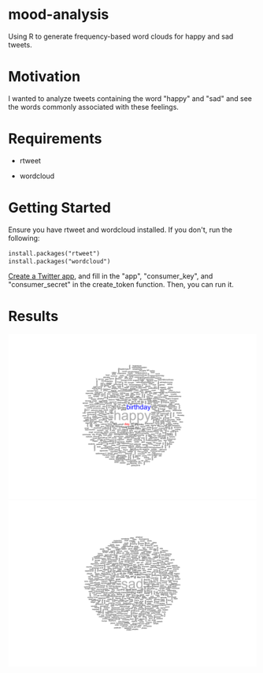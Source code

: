 # mood-analysis
Using R to generate frequency-based word clouds for happy and sad tweets.

# Motivation
I wanted to analyze tweets containing the word "happy" and "sad" and see the words commonly associated with these feelings.

# Requirements

- rtweet

- wordcloud

# Getting Started

Ensure you have rtweet and wordcloud installed. If you don't, run the following:

```
install.packages("rtweet")
install.packages("wordcloud")
```

[Create a Twitter app](https://apps.twitter.com/app/new), and fill in the "app", "consumer_key", and "consumer_secret" in the create_token function. Then, you can run it.

# Results
![Happy Cloud](happy.png)
![Sad Cloud](sad.png)
